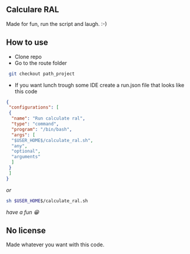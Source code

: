 ## Calculare RAL
Made for fun, run the script and laugh. :-)

## How to use
- Clone repo
- Go to the route folder

``` bash
 git checkout path_project
```
- If you want lunch trough some IDE create a run.json file that looks like this code
``` json
{
 "configurations": [
 {
  "name": "Run calculate ral",
  "type": "command",
  "program": "/bin/bash",
  "args": [
  "$USER_HOME$/calculate_ral.sh",
  "any",
  "optional",
  "arguments"
  ]
 }
 ]
}

```
_or_

``` bash
sh $USER_HOME$/calculate_ral.sh
```

*have a fun 😁*

## No license
Made whatever you want with this code. 